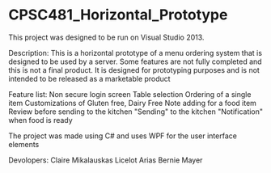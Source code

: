 # CPSC481_Horizontal_Prototype


This project was designed to be run on Visual Studio 2013. 

Description:
This is a horizontal prototype of a menu ordering system that is designed to be used by a server.
Some features are not fully completed and this is not a final product.
It is designed for prototyping purposes and is not intended to be released as a marketable product

Feature list:
Non secure login screen
Table selection
Ordering of a single item
Customizations of Gluten free, Dairy Free
Note adding for a food item
Review before sending to the kitchen
"Sending" to the kitchen
"Notification" when food is ready

The project was made using C# and uses WPF for the user interface elements

Devolopers:
Claire Mikalauskas
Licelot Arias
Bernie Mayer

